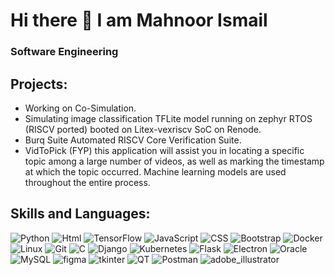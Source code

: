 # Hi there 👋 I am Mahnoor Ismail
### Software Engineering

## Projects:
- Working on Co-Simulation.
- Simulating image classification TFLite model running on zephyr RTOS (RISCV ported) booted on Litex-vexriscv SoC on Renode.
- Burq Suite Automated RISCV Core Verification Suite.
- VidToPick (FYP) this application will assist you in locating a specific topic among a large number of videos, as well as marking the timestamp at which the topic occurred. Machine learning models are used throughout the entire process.
## Skills and Languages:
![Python](https://img.shields.io/badge/python-%230175C2.svg?style=for-the-badge&logo=python&logoColor=green)
![Html](https://img.shields.io/badge/Html-%2302569B.svg?style=for-the-badge&logo=html5&logoColor=white)
![TensorFlow](https://img.shields.io/badge/TensorFlow-%23FF6F00.svg?style=for-the-badge&logo=TensorFlow&logoColor=white)
![JavaScript](https://img.shields.io/badge/javascript-%23323330.svg?style=for-the-badge&logo=javascript&logoColor=%23F7DF1E)
![CSS](https://img.shields.io/badge/CSS-%2335495e.svg?style=for-the-badge&logo=CSS3&logoColor=%234FC08D)
![Bootstrap](https://img.shields.io/badge/Bootstrap-%23323330.svg?style=for-the-badge&logo=Bootstrap&logoColor=purple)
![Docker](https://img.shields.io/badge/docker-white?style=for-the-badge&logo=docker&logoColor=blue)
![Linux](https://img.shields.io/badge/linux-black?style=for-the-badge&logo=linux&logoColor=yellow)
![Git](https://img.shields.io/badge/git-orange?style=for-the-badge&logo=git&logoColor=red)
![C](https://img.shields.io/badge/C-skyblue?style=for-the-badge&logo=C&logoColor=blue)
![Django](https://img.shields.io/badge/Django-darkgreen?style=for-the-badge&logo=django&logoColor=green)
![Kubernetes](https://img.shields.io/badge/Kubernetes-black?style=for-the-badge&logo=Kubernetes&logoColor=purple)
![Flask](https://img.shields.io/badge/flask-grey?style=for-the-badge&logo=flask&logoColor=black)
![Electron](https://img.shields.io/badge/electron-skyblue?style=for-the-badge&logo=electron&logoColor=darkblue)
![Oracle](https://img.shields.io/badge/oracle-cyan?style=for-the-badge&logo=oracle&logoColor=red)
![MySQL](https://img.shields.io/badge/-mysql-yellow?style=for-the-badge&logo=mysql&logoColor=blue)
![figma](https://img.shields.io/badge/figma-black?style=for-the-badge&logo=figma&logoColor=green)
![tkinter](https://img.shields.io/badge/tkinter-blue?style=for-the-badge&logo=python&logoColor=yellow)
![QT](https://img.shields.io/badge/QT-grey?style=for-the-badge&logo=QT&logoColor=green)
![Postman](https://img.shields.io/badge/postman-purple?style=for-the-badge&logo=postman&logoColor=orange)
![adobe_illustrator](https://img.shields.io/badge/adobe_illustrator-orange?style=for-the-badge&logo=adobe-illustrator&logoColor=brown)

<!--
**Mahnoor-ismail01/Mahnoor-ismail01** is a ✨ _special_ ✨ repository because its `README.md` (this file) appears on your ...GitHub profile.



- 
- 
-->
